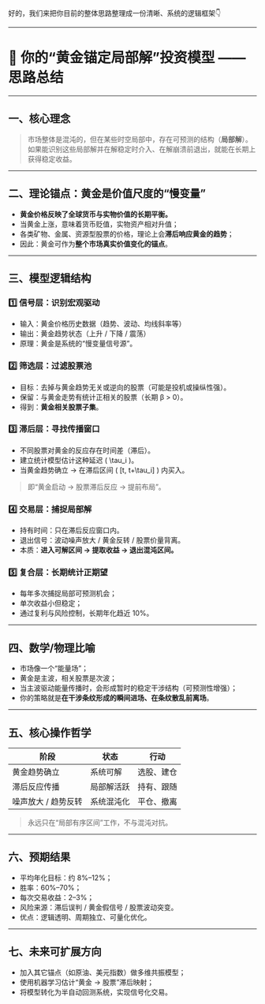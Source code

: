 好的，我们来把你目前的整体思路整理成一份清晰、系统的逻辑框架👇

---

# 🧭 你的“黄金锚定局部解”投资模型 —— 思路总结

---

## 一、核心理念

> 市场整体是混沌的，但在某些时空局部中，存在可预测的结构（**局部解**）。
> 如果能识别这些局部解并在解稳定时介入、在解崩溃前退出，就能在长期上获得稳定收益。

---

## 二、理论锚点：黄金是价值尺度的“慢变量”

* **黄金价格反映了全球货币与实物价值的长期平衡。**
* 当黄金上涨，意味着货币贬值，实物资产相对升值；
* 各类矿物、金属、资源型股票的价格，理论上会**滞后响应黄金的趋势**；
* 因此：黄金可作为**整个市场真实价值变化的锚点**。

---

## 三、模型逻辑结构

### 1️⃣ 信号层：识别宏观驱动

* 输入：黄金价格历史数据（趋势、波动、均线斜率等）
* 输出：黄金趋势状态（上升 / 下降 / 震荡）
* 原理：黄金是系统的“慢变量信号源”。

### 2️⃣ 筛选层：过滤股票池

* 目标：去掉与黄金趋势无关或逆向的股票（可能是投机或操纵性强）。
* 保留：与黄金走势有统计正相关的股票（长期 β > 0）。
* 得到：**黄金相关股票子集**。

### 3️⃣ 滞后层：寻找传播窗口

* 不同股票对黄金的反应存在时间差（滞后）。
* 建立统计模型估计这种延迟 ( \tau_i )。
* 当黄金趋势确立 → 在滞后区间 ( [t, t+\tau_i] ) 内买入。

> 即“黄金启动 → 股票滞后反应 → 提前布局”。

### 4️⃣ 交易层：捕捉局部解

* 持有时间：只在滞后反应窗口内。
* 退出信号：波动噪声放大 / 黄金反转 / 股票价量背离。
* 本质：**进入可解区间 → 提取收益 → 退出混沌区间。**

### 5️⃣ 复合层：长期统计正期望

* 每年多次捕捉局部可预测机会；
* 单次收益小但稳定；
* 通过复利与风险控制，长期年化趋近 10%。

---

## 四、数学/物理比喻

* 市场像一个“能量场”；
* 黄金是主波，相关股票是次波；
* 当主波驱动能量传播时，会形成暂时的稳定干涉结构（可预测性增强）；
* 你的策略就是**在干涉条纹形成的瞬间进场、在条纹散乱前离场**。

---

## 五、核心操作哲学

| 阶段          | 状态    | 行动    |
| ----------- | ----- | ----- |
| 黄金趋势确立      | 系统可解  | 选股、建仓 |
| 滞后反应传播      | 局部解活跃 | 持有、跟随 |
| 噪声放大 / 趋势反转 | 系统混沌化 | 平仓、撤离 |

> 永远只在“局部有序区间”工作，不与混沌对抗。

---

## 六、预期结果

* 平均年化目标：约 8%–12%；
* 胜率：60%–70%；
* 每次交易收益：2–3%；
* 风险来源：滞后误判 / 黄金假信号 / 股票波动突变。
* 优点：逻辑透明、周期独立、可量化优化。

---

## 七、未来可扩展方向

* 加入其它锚点（如原油、美元指数）做多维共振模型；
* 使用机器学习估计“黄金 → 股票”滞后映射；
* 将模型转化为半自动回测系统，实现信号化交易。
